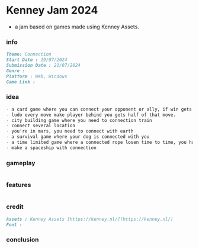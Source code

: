 # Kenney Jam 2024

- a jam based on games made using Kenney Assets.

### info

```md
Theme: Connection
Start Date : 19/07/2024
Submission Date : 21/07/2024
Genre : 
Platform : Web, Windows
Game Link : 

```


### idea

```md
- a card game where you can connect your opponent or ally, if win gets those point if loose cut points from that ally
- ludo every move make player behind you gets half of that move.
- city building game where you need to connection train
- connect several location
- you're in mars, you need to connect with earth
- a survival game where your dog is connected with you
- a time limited game where a connected rope losen time to time, you have to finish before it
- make a spaceship with connection

```


### gameplay

```md
```


### features

```md
```


### credit

```md
Assets : Kenney Assets [https://kenney.nl/](https://kenney.nl/)
Font : 

```


### conclusion

```md
```
